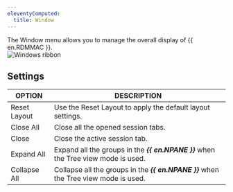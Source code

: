 ```yaml
---
eleventyComputed:
  title: Window
---
```

The Window menu allows you to manage the overall display of {{ en.RDMMAC }}.  
![Windows ribbon](https://webdevolutions.azureedge.net/docs/en/rdm/mac/clip10461.png)

## Settings
| OPTION       | DESCRIPTION                                                                          |
|--------------|--------------------------------------------------------------------------------------|
| Reset Layout | Use the Reset Layout to apply the default layout settings.                           |
| Close All    | Close all the opened session tabs.                                                   |
| Close        | Close the active session tab.                                                        |
| Expand All   | Expand all the groups in the ***{{ en.NPANE }}*** when the Tree view mode is used.   |
| Collapse All | Collapse all the groups in the ***{{ en.NPANE }}*** when the Tree view mode is used. |
